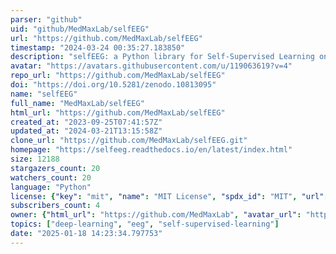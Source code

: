 ```yaml
---
parser: "github"
uid: "github/MedMaxLab/selfEEG"
url: "https://github.com/MedMaxLab/selfEEG"
timestamp: "2024-03-24 00:35:27.183850"
description: "selfEEG: a Python library for Self-Supervised Learning on Electroencephalography (EEG) data"
avatar: "https://avatars.githubusercontent.com/u/119063619?v=4"
repo_url: "https://github.com/MedMaxLab/selfEEG"
doi: "https://doi.org/10.5281/zenodo.10813095"
name: "selfEEG"
full_name: "MedMaxLab/selfEEG"
html_url: "https://github.com/MedMaxLab/selfEEG"
created_at: "2023-09-25T07:41:57Z"
updated_at: "2024-03-21T13:15:58Z"
clone_url: "https://github.com/MedMaxLab/selfEEG.git"
homepage: "https://selfeeg.readthedocs.io/en/latest/index.html"
size: 12188
stargazers_count: 20
watchers_count: 20
language: "Python"
license: {"key": "mit", "name": "MIT License", "spdx_id": "MIT", "url": "https://api.github.com/licenses/mit", "node_id": "MDc6TGljZW5zZTEz"}
subscribers_count: 4
owner: {"html_url": "https://github.com/MedMaxLab", "avatar_url": "https://avatars.githubusercontent.com/u/119063619?v=4", "login": "MedMaxLab", "type": "Organization"}
topics: ["deep-learning", "eeg", "self-supervised-learning"]
date: "2025-01-18 14:23:34.797753"
---
```

